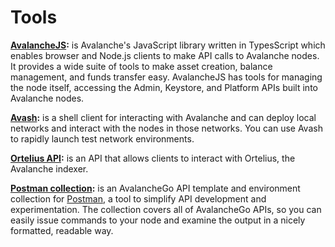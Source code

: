 # Tools

[**AvalancheJS**](avalanchejs/)**:** is Avalanche's JavaScript library written in TypesScript which enables browser and Node.js clients to make API calls to Avalanche nodes. It provides a wide suite of tools to make asset creation, balance management, and funds transfer easy. AvalancheJS has tools for managing the node itself, accessing the Admin, Keystore, and Platform APIs built into Avalanche nodes.

[**Avash**](avash.md)**:** is a shell client for interacting with Avalanche and can deploy local networks and interact with the nodes in those networks. You can use Avash to rapidly launch test network environments.

[**Ortelius API**](ortelius.md)**:** is an API that allows clients to interact with Ortelius, the Avalanche indexer.

[**Postman collection**](postman-avalanche-collection.md)**:** is an AvalancheGo API template and environment collection for [Postman](https://postman.com/), a tool to simplify API development and experimentation. The collection covers all of AvalancheGo APIs, so you can easily issue commands to your node and examine the output in a nicely formatted, readable way.

